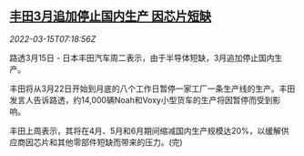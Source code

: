 <!--1647329463000-->
[丰田3月追加停止国内生产 因芯片短缺](https://cn.reuters.com/article/toyota-march-production-chip-0315-idCNKCS2LC0L8)
------

<div><i>2022-03-15T07:18:56Z</i></div><p>路透3月15日 - 日本丰田汽车周二表示，由于半导体短缺，3月追加停止国内生产。</p><p>丰田将从3月22日开始到月底的八个工作日暂停一家工厂一条生产线的生产。丰田发言人告诉路透，约14,000辆Noah和Voxy小型货车的生产将因暂停而受到影响。</p><p>丰田上周表示，其将在4月、5月和6月期间缩减国内生产规模达20%，以缓解供应商因芯片和其他零部件短缺而带来的压力。(完)</p>
